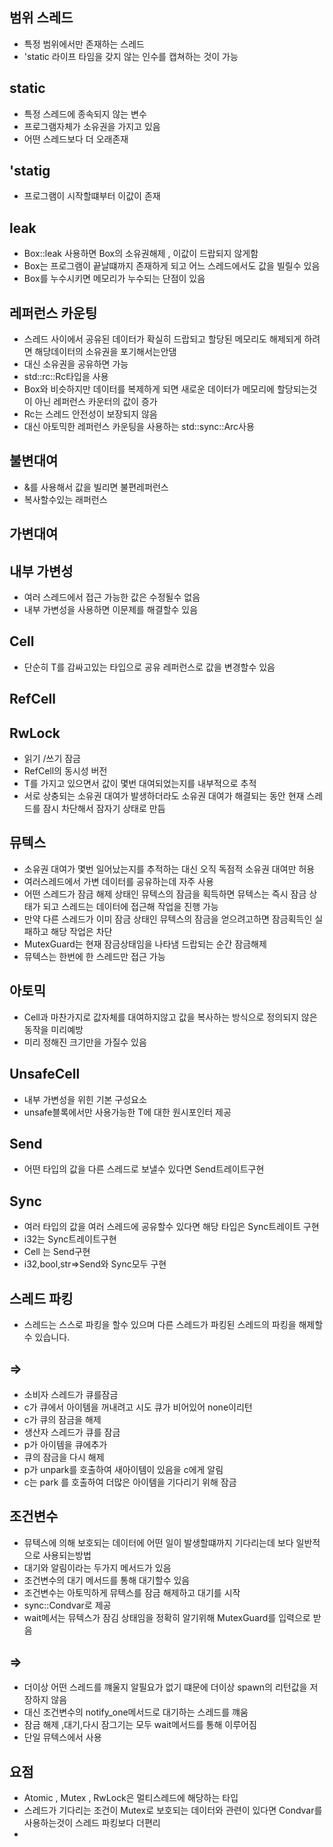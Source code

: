 ## 범위 스레드
- 특정 범위에서만 존재하는 스레드
- 'static 라이프 타임을 갖지 않는 인수를 캡쳐하는 것이 가능

## static
- 특정 스레드에 종속되지 않는 변수
- 프로그램자체가 소유권을 가지고 있음
- 어떤 스레드보다 더 오래존재

## 'statig
- 프로그램이 시작할떄부터 이값이 존재
## leak
- Box::leak 사용하면 Box의 소유권해제 , 이값이 드랍되지 않게함
- Box는 프로그램이 끝날떄까지 존재하게 되고 어느 스레드에서도 값을 빌릴수 있음
- Box를 누수시키면 메모리가 누수되는 단점이 있음

## 레퍼런스 카운팅
- 스레드 사이에서 공유된 데이터가 확실히 드랍되고 할당된 메모리도 해제되게 하려면 해당데이터의 소유권을 포기해서는안댐
- 대신 소유권을 공유하면 가능
- std::rc::Rc타입을 사용
- Box와 비슷하지만 데이터를 복제하게 되면 새로운 데이터가 메모리에 할당되는것이 아닌 레퍼런스 카운터의 값이 증가
- Rc는 스레드 안전성이 보장되지 않음
- 대신 아토믹한 레퍼런스 카운팅을 사용하는 std::sync::Arc사용

## 불변대여
- &를 사용해서 값을 빌리면 불편레퍼런스
- 복사할수있는 래퍼런스
## 가변대여

## 내부 가변성
- 여러 스레드에서 접근 가능한 값은 수정될수 없음
- 내부 가변성을 사용하면 이문제를 해결할수 있음


## Cell
- 단순히 T를 감싸고있는 타입으로 공유 레퍼런스로 값을 변경할수 있음
## RefCell


## RwLock
- 읽기 /쓰기 잠금
- RefCell의 동시성 버전
- T를 가지고 있으면서 값이 몇번 대여되었는지를 내부적으로 추적
- 서로 상충되는 소유권 대여가 발생하더라도 소유권 대여가 해결되는 동안 현재 스레드를 잠시 차단해서 잠자기 상태로 만듬

## 뮤텍스
- 소유권 대여가 몇번 일어났는지를 추적하는 대신 오직 독점적 소유권 대여만 허용
- 여러스레드에서 가변 데이터를 공유하는데 자주 사용
- 어떤 스레드가 잠금 해제 상태인 뮤텍스의 잠금을 획득하면 뮤텍스는 즉시 잠금 상태가 되고 스레드는 데이터에 접근해 작업을 진행 가능
- 만약 다른 스레드가 이미 잠금 상태인 뮤텍스의 잠금을 얻으려고하면 잠금획득인 실패하고 해당 작업은 차단
- MutexGuard는 현재 잠금상태임을 나타냄 드랍되는 순간 잠금해제
- 뮤텍스는 한번에 한 스레드만 접근 가능
## 아토믹
- Cell과 마찬가지로 값자체를 대여하지않고 값을 복사하는 방식으로 정의되지 않은 동작을 미리예방
- 미리 정해진 크기만을 가질수 있음
## UnsafeCell
- 내부 가변성을 위힌 기본 구성요소
- unsafe블록에서만 사용가능한 T에 대한 원시포인터 제공
## Send
- 어떤 타입의 값을 다른 스레드로 보낼수 있다면 Send트레이트구현
## Sync 
- 여러 타입의 값을 여러 스레드에 공유할수 있다면 해당 타입은 Sync트레이트 구현
- i32는 Sync트레이트구현
- Cell<i32> 는 Send구현
- i32,bool,str=>Send와 Sync모두 구현


## 스레드 파킹
- 스레드는 스스로 파킹을 할수 있으며 다른 스레드가 파킹된 스레드의 파킹을 해제할수 있습니다.

## => 
- 소비자 스레드가 큐를잠금
- c가 큐에서 아이템을 꺼내려고 시도 큐가 비어있어 none이리턴
- c가 큐의 잠금을 해제
- 생산자 스레드가 큐를 잠금
- p가 아이템을 큐에추가
- 큐의 잠금을 다시 해제
- p가 unpark를 호출하여 새아이템이 있음을 c에게 알림
- c는 park 를 호출하여 더많은 아이템을 기다리기 위해 잠금


## 조건변수
- 뮤텍스에 의해 보호되는 데이터에 어떤 일이 발생할떄까지 기다리는데 보다 일반적으로 사용되는방법
- 대기와 알림이라는 두가지 메서드가 있음
- 조건변수의 대기 메서드를 통해 대기할수 있음
- 조건변수는 아토믹하게 뮤텍스를 잠금 해제하고 대기를 시작
- sync::Condvar로 제공
- wait메서는 뮤텍스가 잠김 상태임을 정확히 알기위해 MutexGuard를 입력으로 받음

## =>
- 더이상 어떤 스레드를 꺠울지 알필요가 없기 떄문에 더이상 spawn의 리턴값을 저장하지 않음
- 대신 조건변수의 notify_one메서드로 대기하는 스레드를 꺠움
- 잠금 해제 ,대기,다시 잠그기는 모두 wait메서드를 통해 이루어짐
- 단일 뮤텍스에서 사용

## 요점
- Atomic , Mutex , RwLock은 멀티스레드에 해당하는 타입
- 스레드가 기다리는 조건이 Mutex로 보호되는 데이터와 관련이 있다면 Condvar를 사용하는것이 스레드 파킹보다 더편리
- 